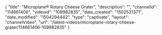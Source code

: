 {
    "title": "Microplane&reg; Rotary Cheese Grater",
    "description": "",
    "channelid": "114661406",
    "videoid": "109982835",
    "date_created": "1502521371",
    "date_modified": "1504294442",
    "type": "captivate",
    "layout": "channelVideo",
    "url": "\/latest-videos\/microplane-rotary-cheese-grater\/114661406-109982835"
}